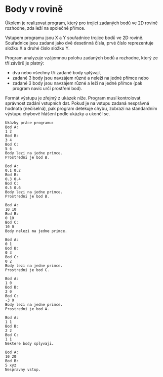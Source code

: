 # Body v rovině

Úkolem je realizovat program, který pro trojici zadaných bodů ve 2D rovině rozhodne, zda leží na společné přímce.

Vstupem programu jsou X a Y souřadnice trojice bodů ve 2D rovině. Souřadnice jsou zadané jako dvě desetinná čísla, prvé číslo reprezentuje složku X a druhé číslo složku Y.

Program analyzuje vzájemnou polohu zadaných bodů a rozhodne, který ze tří závěrů je platný:

- dva nebo všechny tři zadané body splývají,
- zadané 3 body jsou navzájem různé a neleží na jedné přímce nebo
- zadané 3 body jsou navzájem různé a leží na jedné přímce (pak program navíc určí prostření bod).

Formát výstupu je zřejmý z ukázek níže.
Program musí kontrolovat správnost zadání vstupních dat. Pokud je na vstupu zadaná nesprávná hodnota (nečíselná), pak program detekuje chybu, zobrazí na standardním výstupu chybové hlášení podle ukázky a ukončí se.
```
Ukázky práce programu:
Bod A:
1 2
Bod B:
3 4
Bod C:
5 6
Body lezi na jedne primce.
Prostredni je bod B.
```

```
Bod A:
0.1 0.2
Bod B:
0.3 0.4
Bod C:
0.5 0.6
Body lezi na jedne primce.
Prostredni je bod B.
```
```
Bod A:
10 10
Bod B:
0 10
Bod C:
10 0
Body nelezi na jedne primce.
```
```
Bod A:
0 1
Bod B:
0 3
Bod C:
0 2
Body lezi na jedne primce.
Prostredni je bod C.
```
```
Bod A:
1 0
Bod B:
2 0
Bod C:
-3 0
Body lezi na jedne primce.
Prostredni je bod A.
```
```
Bod A:
1 1
Bod B:
2 2
Bod C:
1 1
Nektere body splyvaji.
```
```
Bod A:
10 20
Bod B:
5 xyz
Nespravny vstup.
```